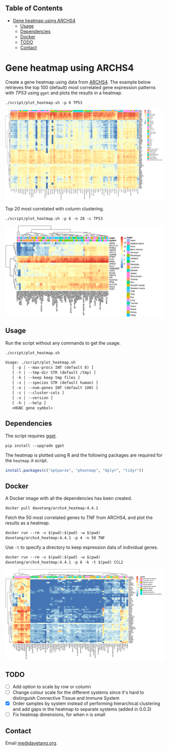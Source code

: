 ## Table of Contents

- [Gene heatmap using ARCHS4](#gene-heatmap-using-archs4)
  - [Usage](#usage)
  - [Dependencies](#dependencies)
  - [Docker](#docker)
  - [TODO](#todo)
  - [Contact](#contact)

# Gene heatmap using ARCHS4

Create a gene heatmap using data from [ARCHS4](https://maayanlab.cloud/archs4/). The example below retrieves the top 100 (default) most correlated gene expression patterns with _TP53_ using `gget` and plots the results in a heatmap.

```console
./script/plot_heatmap.sh -p 6 TP53
```

![](TP53_top100.png)

Top 20 most correlated with column clustering.

```console
./script/plot_heatmap.sh -p 6 -n 20 -c TP53
```

![](TP53_top20.png)

## Usage

Run the script without any commands to get the usage.

```console
./script/plot_heatmap.sh
```
```
Usage: ./script/plot_heatmap.sh
   [ -p | --max-procs INT (default 8) ]
   [ -t | --tmp-dir STR (default /tmp) ]
   [ -k | --keep keep tmp files ]
   [ -s | --species STR (default human) ]
   [ -n | --num-genes INT (default 100) ]
   [ -c | --cluster-cols ]
   [ -v | --version ]
   [ -h | --help ]
   <HGNC gene symbol>
```

## Dependencies

The script requires [gget](https://github.com/pachterlab/gget).

```console
pip install --upgrade gget
```

The heatmap is plotted using R and the following packages are required for the `heatmap.R` script.

```r
install.packages(c("optparse", "pheatmap", "dplyr", "tidyr"))
```

## Docker

A Docker image with all the dependencies has been created.

```console
docker pull davetang/archs4_heatmap:4.4.1
```

Fetch the 50 most correlated genes to TNF from ARCHS4, and plot the results as a heatmap.

```console
docker run --rm -v $(pwd):$(pwd) -w $(pwd) davetang/archs4_heatmap:4.4.1 -p 4 -n 50 TNF
```

Use `-t` to specify a directory to keep expression data of individual genes.

```console
docker run --rm -v $(pwd):$(pwd) -w $(pwd) davetang/archs4_heatmap:4.4.1 -p 6 -k -t $(pwd) CCL2
```

![](TNF_top50.png)

## TODO

- [ ] Add option to scale by row or column
- [ ] Change colour scale for the different systems since it's hard to distinguish Connective Tissue and Immune System
- [x] Order samples by system instead of performing hierarchical clustering and add gaps in the heatmap to separate systems (added in 0.0.3)
- [ ] Fix heatmap dimensions, for when n is small

## Contact

Email <me@davetang.org>.
